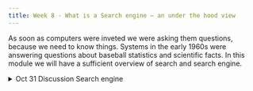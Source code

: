 ```yaml
---
title: Week 8 - What is a Search engine – an under the hood view
---
```

<!-- Topic modeling is a useful tool for exploring large collections of text. It can be used to identify themes in a corpus, to identify outliers, and to explore the relationships between different texts. It is a form of unsupervised machine learning, which means that it does not require a human to provide a training set of labeled data. During the first session of this week, we will look at how the sieving out of topics works, and how to interpret the results. In the second session, [Laure Thompson](https://cdh.princeton.edu/people/laure-thompson/) will visit our class and we'll use [jsLDA](https://mimno.infosci.cornell.edu/jsLDA/) to build a topic model of our own.
-->

As soon as computers were inveted we were asking them questions, because we need to know things. Systems in the early 1960s were answering questions about baseball statistics and scientific facts.
In this module we will have a sufficient overview of search and search engine.


<details>
  <summary class="session-summary">
    <span class="date-label">Oct 31</span>
    <span class="label label-blue">Discussion</span>
    <span class="session-title">Search engine</span>
  </summary>
  <div markdown="1">
- [Slides coming soon]

Related Readings
- [Speech and Language Processing, An Introduction to Natural Language Processing, Computational Linguistics, and Speech Recognition with Language Models](https://app.perusall.com/courses/training-computers-to-understand-african-languages/search-750897529) Third Edition by Daniel Jurafsky, James H. Martin. 
    - Read Chapter 14 about Question answering and Information retrieval, no need to go in details, it is okay if you don't understand the technical details.
    - Read section 14.3.2 about datasets used to evaluate question answering systems.  
- [Odunayo et al., AfriQA: Cross-lingual Open-Retrieval Question Answering for African Languages](https://aclanthology.org/2023.findings-emnlp.997.pdf) Read from abstract up to section 2.4 summarize in one page the paper.
- [Practice data](https://github.com/Buzaabah/FRS159/blob/main/data/daily_princetonian.txt)


</div>
</details>

